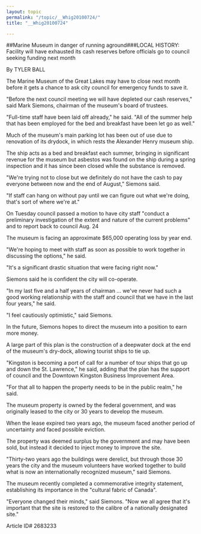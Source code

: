 ```yaml
---
layout: topic
permalink: "/topic/__Whig20100724/"
title: "__Whig20100724"

---
```


##Marine Museum in danger of running aground###LOCAL HISTORY: Facility will have exhausted its cash reserves before officials go to council seeking funding next month

By TYLER BALL

<div class="column2">


The Marine Museum of the Great Lakes may have to close next month before it gets a chance to ask city council for emergency funds to save it.

"Before the next council meeting we will have depleted our cash reserves," said Mark Siemons, chairman of the museum's board of trustees.

"Full-time staff have been laid off already," he said. "All of the summer help that has been employed for the bed and breakfast have been let go as well."

Much of the museum's main parking lot has been out of use due to renovation of its drydock, in which rests the Alexander Henry museum ship.

The ship acts as a bed and breakfast each summer, bringing in significant revenue for the museum but asbestos was found on the ship during a spring inspection and it has since been closed while the substance is removed.

"We're trying not to close but we definitely do not have the cash to pay everyone between now and the end of August," Siemons said.

"If staff can hang on without pay until we can figure out what we're doing, that's sort of where we're at."

On Tuesday council passed a motion to have city staff "conduct a preliminary investigation of the extent and nature of the current problems" and to report back to council Aug. 24

The museum is facing an approximate $65,000 operating loss by year end.

"We're hoping to meet with staff as soon as possible to work together in discussing the options," he said.

"It's a significant drastic situation that were facing right now."

Siemons said he is confident the city will co-operate.

"In my last five and a half years of chairman ... we've never had such a good working relationship with the staff and council that we have in the last four years," he said.

"I feel cautiously optimistic," said Siemons.

In the future, Siemons hopes to direct the museum into a position to earn more money.

A large part of this plan is the construction of a deepwater dock at the end of the museum's dry-dock, allowing tourist ships to tie up.

"Kingston is becoming a port of call for a number of tour ships that go up and down the St. Lawrence," he said, adding that the plan has the support of council and the Downtown Kingston Business Improvement Area.

"For that all to happen the property needs to be in the public realm," he said.

The museum property is owned by the federal government, and was originally leased to the city or 30 years to develop the museum.

When the lease expired two years ago, the museum faced another period of uncertainty and faced possible eviction.

The property was deemed surplus by the government and may have been sold, but instead it decided to inject money to improve the site.

"Thirty-two years ago the buildings were derelict, but through those 30 years the city and the museum volunteers have worked together to build what is now an internationally recognized museum," said Siemons.

The museum recently completed a commemorative integrity statement, establishing its importance in the "cultural fabric of Canada".

"Everyone changed their minds," said Siemons. "Now we all agree that it's important that the site is restored to the calibre of a nationally designated site."

</div>

Article ID# 2683233
